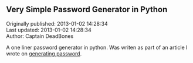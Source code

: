 ## Very Simple Password Generator in Python  
Originally published: 2013-01-02 14:28:34  
Last updated: 2013-01-02 14:28:34  
Author: Captain DeadBones  
  
A one liner password generator in python. Was writen as part of an article I wrote on [generating password](http://thelivingpearl.com/2013/01/02/generating-and-checking-passwords-in-python/).